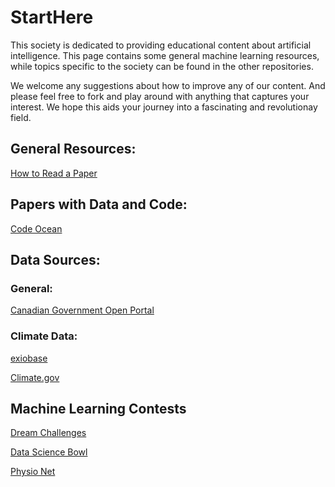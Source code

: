 # StartHere
This society is dedicated to providing educational content about artificial intelligence. This page contains some general machine learning resources, while topics specific to the society can be found in the other repositories. 

We welcome any suggestions about how to improve any of our content. And please feel free to fork and play around with anything that captures your interest. We hope this aids your journey into a fascinating and revolutionay field. 

## General Resources:
[How to Read a Paper](http://blizzard.cs.uwaterloo.ca/keshav/home/Papers/data/07/paper-reading.pdf)


## Papers with Data and Code:
[Code Ocean](https://codeocean.com/explore/capsules)

## Data Sources:

### General:
[Canadian Government Open Portal](https://open.canada.ca/data/en/dataset)

### Climate Data:
[exiobase](https://www.exiobase.eu/)

[Climate.gov](https://www.climate.gov/)

## Machine Learning Contests
[Dream Challenges](http://dreamchallenges.org/)

[Data Science Bowl](https://datasciencebowl.com/)

[Physio Net](https://physionet.org/challenge/)

